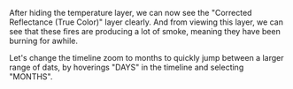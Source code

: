 <p>After hiding the temperature layer, we can now see the "Corrected Reflectance (True Color)" layer clearly. And from viewing this layer, we can see that these fires are producing a lot of smoke, meaning they have been burning for awhile.</p>

<p>Let's change the timeline zoom to months to quickly jump between a larger range of dats, by hoverings "DAYS" in the timeline and selecting "MONTHS".</p>
